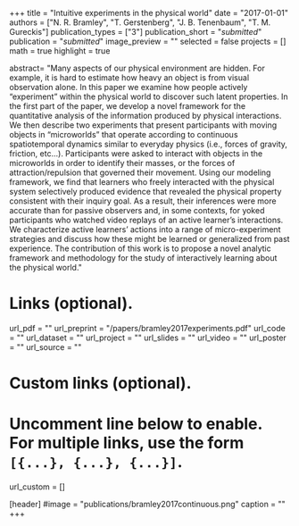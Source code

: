 +++
title = "Intuitive experiments in the physical world"
date = "2017-01-01"
authors = ["N. R. Bramley", "T. Gerstenberg",  "J. B. Tenenbaum", "T. M. Gureckis"]
publication_types = ["3"]
publication_short = "_submitted_"
publication = "_submitted_"
image_preview = ""
selected = false
projects = []
math = true
highlight = true

abstract= "Many aspects of our physical environment are hidden. For example, it is hard to estimate how heavy an object is from visual observation alone. In this paper we examine how people actively “experiment” within the physical world to discover such latent properties. In the first part of the paper, we develop a novel framework for the quantitative analysis of the information produced by physical interactions. We then describe two experiments that present participants with moving objects in “microworlds” that operate according to continuous spatiotemporal dynamics similar to everyday physics (i.e., forces of gravity, friction, etc...). Participants were asked to interact with objects in the microworlds in order to identify their masses, or the forces of attraction/repulsion that governed their movement. Using our modeling framework, we find that learners who freely interacted with the physical system selectively produced evidence that revealed the physical property consistent with their inquiry goal. As a result, their inferences were more accurate than for passive observers and, in some contexts, for yoked participants who watched video replays of an active learner’s interactions. We characterize active learners’ actions into a range of micro-experiment strategies and discuss how these might be learned or generalized from past experience. The contribution of this work is to propose a novel analytic framework and methodology for the study of interactively learning about the physical world."

# Links (optional).
url_pdf = ""
url_preprint = "/papers/bramley2017experiments.pdf"
url_code = ""
url_dataset = ""
url_project = ""
url_slides = ""
url_video = ""
url_poster = ""
url_source = ""

# Custom links (optional).
#   Uncomment line below to enable. For multiple links, use the form `[{...}, {...}, {...}]`.
url_custom = []

[header]
#image = "publications/bramley2017continuous.png"
caption = ""
+++

